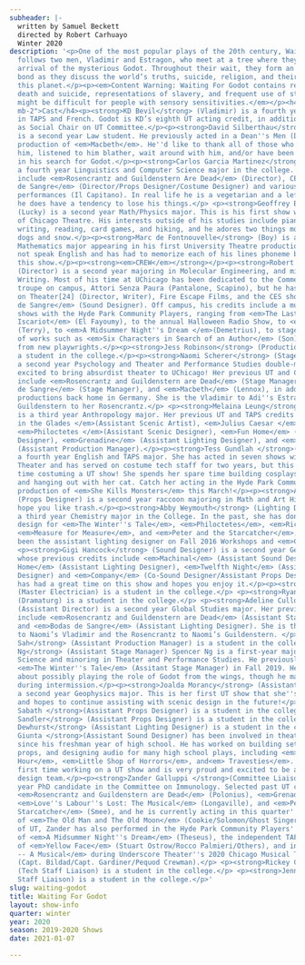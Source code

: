 ```yaml
---
subheader: |-
  written by Samuel Beckett
  directed by Robert Carhuayo
  Winter 2020
description: '<p>One of the most popular plays of the 20th century, Waiting for Godot
  follows two men, Vladimir and Estragon, who meet at a tree where they wait for the
  arrival of the mysterious Godot. Throughout their wait, they form an indisputable
  bond as they discuss the world’s truths, suicide, religion, and their purpose on
  this planet.</p><p><em>Content Warning: Waiting For Godot contains references to
  death and suicide, representations of slavery, and frequent use of static, which
  might be difficult for people with sensory sensitivities.</em></p><h4 class="mt-2
  mb-2">Cast</h4><p><strong>KD Bevil</strong> (Vladimir) is a fourth year double-majoring
  in TAPS and French. Godot is KD’s eighth UT acting credit, in addition to serving
  as Social Chair on UT Committee.</p><p><strong>David Silberthau</strong> (Estragon)
  is a second year Law student. He previously acted in a Dean''s Men (Dean''s Men!)
  production of <em>Macbeth</em>. He''d like to thank all of those who ran lines with
  him, listened to him blather, wait around with him, and/or have been in his corner
  in his search for Godot.</p><p><strong>Carlos Garcia Martinez</strong> (Pozzo) is
  a fourth year Linguistics and Computer Science major in the college. Previous credits
  include <em>Rosencrantz and Guildenstern Are Dead</em> (Director), CES''s <em>Bodas
  de Sangre</em> (Director/Props Designer/Costume Designer) and various Commedia dell''Arte
  performances (Il Capitano). In real life he is a vegetarian and a leftist, though
  he does have a tendency to lose his things.</p> <p><strong>Geoffrey Baring</strong>
  (Lucky) is a second year Math/Physics major. This is his first show with the University
  of Chicago Theatre. His interests outside of his studies include piano, creative
  writing, reading, card games, and hiking, and he adores two things most of all:
  dogs and snow.</p><p><strong>Marc de Fontnouvelle</strong> (Boy) is a first year
  Mathematics major appearing in his first University Theatre production. He does
  not speak English and has had to memorize each of his lines phoneme by phoneme for
  this show.</p><p><strong><em>CREW</em></strong></p><p><strong>Robert Carhuayo</strong>
  (Director) is a second year majoring in Molecular Engineering, and minoring in Creative
  Writing. Most of his time at UChicago has been dedicated to the Commedia dell’Arte
  troupe on campus, Attori Senza Paura (Pantalone, Scapino), but he has also worked
  on Theater[24] (Director, Writer), Fire Escape Films, and the CES show <em>Bodas
  de Sangre</em> (Sound Designer). Off campus, his credits include a multitude of
  shows with the Hyde Park Community Players, ranging from <em>The Last Days of Judas
  Iscariot</em> (El Fayoumy), to the annual Halloween Radio Show, to <em>Airline Highway</em>
  (Terry), to <em>A Midsummer Night''s Dream </em>(Demetrius), to staged readings
  of works such as <em>Six Characters in Search of an Author</em> (Son), and works
  from new playwrights.</p><p><strong>Jess Robinson</strong> (Production Manager) is
  a student in the college.</p><p><strong>Naomi Scherer</strong> (Stage Manager) is
  a second year Psychology and Theater and Performance Studies double-major. She is
  excited to bring absurdist theater to UChicago! Her previous UT and CES credits
  include <em>Rosencrantz and Guildenstern are Dead</em> (Stage Manager), <em>Bodas
  de Sangre</em> (Stage Manager), and <em>Macbeth</em> (Lennox), in addition to numerous
  productions back home in Germany. She is the Vladimir to Adi''s Estragon and the
  Guildenstern to her Rosencrantz.</p> <p><strong>Melaina Leung</strong> (Scenic Designer)
  is a third year Anthropology major. Her previous UT and TAPS credits include <em>Ever
  in the Glades </em>(Assistant Scenic Artist), <em>Julius Caesar </em>(Scenic Designer),
  <em>Philoctetes </em>(Assistant Scenic Designer), <em>Fun Home</em> (Assistant Scenic
  Designer), <em>Grenadine</em> (Assistant Lighting Designer), and <em>Richard III</em>
  (Assistant Production Manager).</p><p><strong>Tess Gundlah </strong>(Costume Designer) is
  a fourth year English and TAPS major. She has acted in seven shows with University
  Theater and has served on costume tech staff for two years, but this is her first
  time costuming a UT show! She spends her spare time building cosplays, doing stand-up,
  and hanging out with her cat. Catch her acting in the Hyde Park Community Players''
  production of <em>She Kills Monsters</em> this March!</p><p><strong>Al Nguyen</strong>
  (Props Designer) is a second year raccoon majoring in Math and Art History. They
  hope you like trash.</p><p><strong>Abby Weymouth</strong> (Lighting Designer) is
  a third year Chemistry major in the College. In the past, she has done the lighting
  design for <em>The Winter''s Tale</em>, <em>Philoctetes</em>, <em>Richard III</em>,
  <em>Measure for Measure</em>, and <em>Peter and the Starcatcher</em>, as well as
  been the assistant lighting designer on Fall 2016 Workshops and <em>Circe</em>.</p>
  <p><strong>Gigi Hancock</strong> (Sound Designer) is a second year Geophysics major
  whose previous credits include <em>Machinal</em> (Assistant Sound Designer), <em>Fun
  Home</em> (Assistant Lighting Designer), <em>Twelfth Night</em> (Assistant Props
  Designer) and <em>Company</em> (Co-Sound Designer/Assistant Props Designer). Gigi
  has had a great time on this show and hopes you enjoy it.</p><p><strong>Isaiah Zwick-Schachter</strong>
  (Master Electrician) is a student in the college.</p> <p><strong>Ryan Kacani</strong>
  (Dramaturg) is a student in the college.</p> <p><strong>Adeline Cullom</strong>
  (Assistant Director) is a second year Global Studies major. Her previous credits
  include <em>Rosencrantz and Guildenstern are Dead</em> (Assistant Stage Manager)
  and <em>Bodas de Sangre</em> (Assistant Lighting Designer). She is the Estragon
  to Naomi’s Vladimir and the Rosencrantz to Naomi’s Guildenstern. </p><p><strong>Ruhi
  Sah</strong> (Assistant Production Manager) is a student in the college.</p><p><strong>Spencer
  Ng</strong> (Assistant Stage Manager) Spencer Ng is a first-year majoring in Computer
  Science and minoring in Theater and Performance Studies. He previously worked on
  <em>The Winter''s Tale</em> (Assitant Stage Manager) in Fall 2019. He is excited
  about possibly playing the role of Godot from the wings, though he may finally arrive
  during intermission.</p><p><strong>Joalda Morancy</strong> (Assistant Scenic Designer) is
  a second year Geophysics major. This is her first UT show that she''s assisted with,
  and hopes to continue assisting with scenic design in the future!</p><p><strong>Jo
  Sabath </strong>(Assistant Props Designer) is a student in the college.</p><p><strong>Teddy
  Sandler</strong> (Assistant Props Designer) is a student in the college.</p><p><strong>Jack
  Dewhurst</strong> (Assistant Lighting Designer) is a student in the college.</p><p><strong>Nico
  Giunta </strong>(Assistant Sound Designer) has been involved in theater productions
  since his freshman year of high school. He has worked on building sets, constructing
  props, and designing audio for many high school plays, including <em>The Children’s
  Hour</em>, <em>Little Shop of Horrors</em>, and<em> Travesties</em>. This is his
  first time working on a UT show and is very proud and excited to be a part of the
  design team.</p><p><strong>Zander Galluppi </strong>(Committee Liaison) is a third
  year PhD candidate in the Committee on Immunology. Selected past UT credits include
  <em>Rosencrantz and Guildenstern are Dead</em> (Polonius), <em>Grenadine </em>(Sconce),
  <em>Love''s Labour''s Lost: The Musical</em> (Longaville), and <em>Peter and the
  Starcatcher</em> (Smee), and he is currently acting in this quarter''s production
  of <em>The Old Man and The Old Moon</em> (Cookie/Solomon/Ghost Singer). Outside
  of UT, Zander has also performed in the Hyde Park Community Players'' production
  of <em>A Midsummer Night''s Dream</em> (Theseus), the independent TAPS production
  of <em>Yellow Face</em> (Stuart Ostrow/Rocco Palmieri/Others), and in <em>Moby Dick
  -- A Musical</em> during Underscore Theater''s 2020 Chicago Musical Theater Festival
  (Capt. Bildad/Capt. Gardiner/Pequod Crewman).</p> <p><strong>Rickey Cole</strong>
  (Tech Staff Liaison) is a student in the college.</p> <p><strong>Jenni Guarino </strong>(Tech
  Staff Liaison) is a student in the college.</p>'
slug: waiting-godot
title: Waiting For Godot
layout: show-info
quarter: winter
year: 2020
season: 2019-2020 Shows
date: 2021-01-07

---
```

